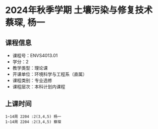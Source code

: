 # 2024年秋季学期 土壤污染与修复技术 蔡琛, 杨一






## 课程信息

- 课程号：ENVS4013.01
- 学分：2
- 教学类型：理论课
- 开课单位：环境科学与工程系（直属）
- 课程类别：专业选修
- 课程层次：本科计划内课程

## 上课时间

```
1~14周 2204 :2(3,4,5) 杨一
1~14周 2204 :2(3,4,5) 蔡琛
```

